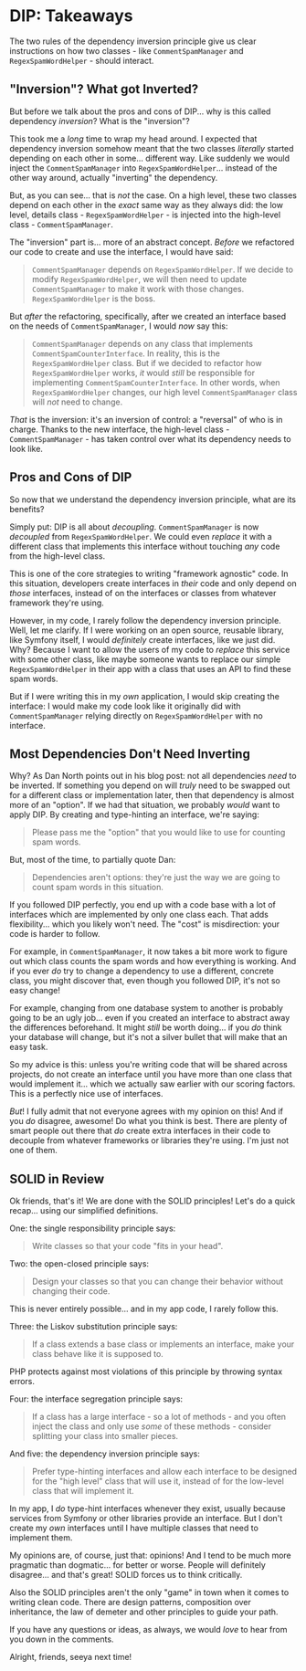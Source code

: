 # DIP: Takeaways

The two rules of the dependency inversion principle give us clear instructions
on how two classes - like `CommentSpamManager` and `RegexSpamWordHelper` - should
interact.

## "Inversion"? What got Inverted?

But before we talk about the pros and cons of DIP... why is this called dependency
*inversion*? What is the "inversion"?

This took me a *long* time to wrap my head around. I expected that dependency
inversion somehow meant that the two classes *literally* started depending on each
other in some... different way. Like suddenly we would inject the
`CommentSpamManager` into `RegexSpamWordHelper`... instead of the other way around,
actually "inverting" the dependency.

But, as you can see... that is *not* the case. On a high level, these two classes
depend on each other in the *exact* same way as they always did: the low level,
details class - `RegexSpamWordHelper` - is injected into the high-level class -
`CommentSpamManager`.

The "inversion" part is... more of an abstract concept. *Before* we refactored our
code to create and use the interface, I would have said:

> `CommentSpamManager` depends on `RegexSpamWordHelper`. If we decide to modify
> `RegexSpamWordHelper`, we will then need to update `CommentSpamManager`
> to make it work with those changes. `RegexSpamWordHelper` is the boss.

But *after* the refactoring, specifically, after we created an interface based on
the needs of `CommentSpamManager`, I would *now* say this:

> `CommentSpamManager` depends on any class that implements
> `CommentSpamCounterInterface`. In reality, this is the
> `RegexSpamWordHelper` class. But if we decided to refactor how
> `RegexSpamWordHelper` works, *it* would *still* be responsible for implementing
> `CommentSpamCounterInterface`. In other words, when `RegexSpamWordHelper` changes,
> our high level `CommentSpamManager` class will *not* need to change.

*That* is the inversion: it's an inversion of control: a "reversal" of who is in
charge. Thanks to the new interface, the high-level class - `CommentSpamManager` -
has taken control over what its dependency needs to look like.

## Pros and Cons of DIP

So now that we understand the dependency inversion principle, what are its benefits?

Simply put: DIP is all about *decoupling*. `CommentSpamManager` is now *decoupled*
from `RegexSpamWordHelper`. We could even *replace* it with a different class that
implements this interface without touching *any* code from the high-level class.

This is one of the core strategies to writing "framework agnostic" code. In this
situation, developers create interfaces in *their* code and only depend on
*those* interfaces, instead of on the interfaces or classes from whatever framework
they're using.

However, in my code, I rarely follow the dependency inversion principle. Well,
let me clarify. If I were working on an open source, reusable library, like Symfony
itself, I would *definitely* create interfaces, like we just did. Why? Because I
want to allow the users of my code to *replace* this service with some other class,
like maybe someone wants to replace our simple `RegexSpamWordHelper` in their app
with a class that uses an API to find these spam words.

But if I were writing this in my *own* application, I would skip creating
the interface: I would make my code look like it originally did with
`CommentSpamManager` relying directly on `RegexSpamWordHelper` with no interface.

## Most Dependencies Don't Need Inverting

Why? As Dan North points out in his blog post: not all dependencies *need* to be
inverted. If something you depend on will *truly* need to be swapped out for a
different class or implementation later, then that dependency is almost more of
an "option". If we had that situation, we probably *would* want to apply DIP. By
creating and type-hinting an interface, we're saying:

> Please pass me the "option" that you would like to use for counting spam words.

But, most of the time, to partially quote Dan:

> Dependencies aren't options: they're just the way we are going to count spam words
> in this situation.

If you followed DIP perfectly, you end up with a code base with a lot of interfaces
which are implemented by only one class each. That adds flexibility... which you
likely won't need. The "cost" is misdirection: your code is harder to follow.

For example, in `CommentSpamManager`, it now takes a bit more work to figure
out which class counts the spam words and how everything is working. And if you
ever *do* try to change a dependency to use a different, concrete class, you might
discover that, even though you followed DIP, it's not so easy change!

For example, changing from one database system to another is probably going to be
an ugly job... even if you created an interface to abstract away the differences
beforehand. It might *still* be worth doing... if you *do* think your database will
change, but it's not a silver bullet that will make that an easy task.

So my advice is this: unless you're writing code that will be shared across projects,
do not create an interface until you have more than one class that would
implement it... which we actually saw earlier with our scoring factors. This is a
perfectly nice use of interfaces.

*But*! I fully admit that not everyone agrees with my opinion on this! And
if you *do* disagree, awesome! Do what you think is best. There are plenty of
smart people out there that *do* create extra interfaces in their code to decouple
from whatever frameworks or libraries they're using. I'm just not one of them.

## SOLID in Review

Ok friends, that's it! We are done with the SOLID principles! Let's do a quick
recap... using our simplified definitions.

One: the single responsibility principle says:

> Write classes so that your code "fits in your head".

Two: the open-closed principle says:

> Design your classes so that you can change their behavior without changing
> their code.

This is never entirely possible... and in my app code, I rarely follow this.

Three: the Liskov substitution principle says:

> If a class extends a base class or implements an interface, make your class behave
> like it is supposed to.

PHP protects against most violations of this principle by throwing syntax errors.

Four: the interface segregation principle says:

> If a class has a large interface - so a lot of methods - and you often inject the
> class and only use *some* of these methods - consider splitting your class into
> smaller pieces.

And five: the dependency inversion principle says:

> Prefer type-hinting interfaces and allow each interface to be designed for the
> "high level" class that will use it, instead of for the low-level class that
> will implement it.

In my app, I *do* type-hint interfaces whenever they exist, usually because services
from Symfony or other libraries provide an interface. But I don't create my *own*
interfaces until I have multiple classes that need to implement them.

My opinions are, of course, just that: opinions! And I tend to be much more pragmatic
than dogmatic... for better or worse. People will definitely disagree... and
that's great! SOLID forces us to think critically.

Also the SOLID principles aren't the only "game" in town when it comes to writing
clean code. There are design patterns, composition over inheritance, the law of
demeter and other principles to guide your path.

If you have any questions or ideas, as always, we would *love* to hear from you down
in the comments.

Alright, friends, seeya next time!
